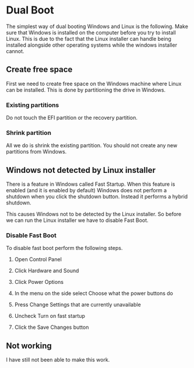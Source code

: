 # Dual Boot
The simplest way of dual booting Windows and Linux is the following.
Make sure that Windows is installed on the computer before you try to
install Linux. This is due to the fact that the Linux installer can
handle being installed alongside other operating systems while the
windows installer cannot.

## Create free space
First we need to create free space on the Windows machine where Linux
can be installed. This is done by partitioning the drive in Windows.

### Existing partitions
Do not touch the EFI partition or the recovery partition.

### Shrink partition
All we do is shrink the existing partition. You should not create any
new partitions from Windows.

## Windows not detected by Linux installer
There is a feature in Windows called Fast Startup. When this feature
is enabled (and it is enabled by default) Windows does not perform a
shutdown when you click the shutdown button. Instead it performs a
hybrid shutdown.

This causes Windows not to be detected by the Linux installer. So
before we can run the Linux installer we have to disable Fast Boot.

### Disable Fast Boot
To disable fast boot perform the following steps.

1. Open Control Panel

2. Click Hardware and Sound

3. Click Power Options

4. In the menu on the side select Choose what the power buttons do

5. Press Change Settings that are currently unavailable

6. Uncheck Turn on fast startup

7. Click the Save Changes button

## Not working
I have still not been able to make this work.
